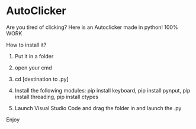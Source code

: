 # AutoClicker
Are you tired of clicking? Here is an Autoclicker made in python! 100% WORK

How to install it?
1) Put it in a folder
2) open your cmd
3) cd [destination to .py]
4) Install the following modules:
pip install keyboard,
pip install pynput,
pip install threading,
pip install ctypes

5) Launch Visual Studio Code and drag the folder in and launch the .py

Enjoy
